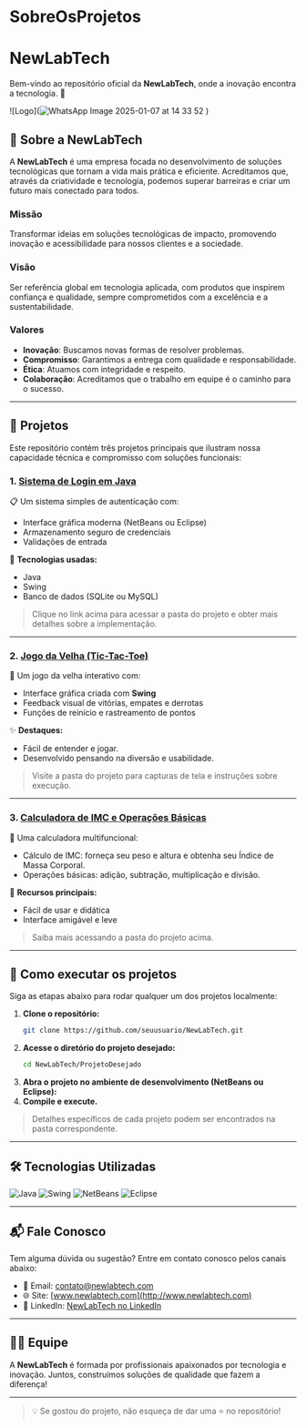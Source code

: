 # SobreOsProjetos

# NewLabTech

Bem-vindo ao repositório oficial da **NewLabTech**, onde a inovação encontra a tecnologia. 🚀

![Logo](![WhatsApp Image 2025-01-07 at 14 33 52](https://github.com/user-attachments/assets/7c63b334-d93d-4cee-b063-16f1b408dc03)
)

## 🌟 Sobre a NewLabTech
A **NewLabTech** é uma empresa focada no desenvolvimento de soluções tecnológicas que tornam a vida mais prática e eficiente. Acreditamos que, através da criatividade e tecnologia, podemos superar barreiras e criar um futuro mais conectado para todos.

### **Missão**
Transformar ideias em soluções tecnológicas de impacto, promovendo inovação e acessibilidade para nossos clientes e a sociedade.

### **Visão**
Ser referência global em tecnologia aplicada, com produtos que inspirem confiança e qualidade, sempre comprometidos com a excelência e a sustentabilidade.

### **Valores**
- **Inovação**: Buscamos novas formas de resolver problemas.
- **Compromisso**: Garantimos a entrega com qualidade e responsabilidade.
- **Ética**: Atuamos com integridade e respeito.
- **Colaboração**: Acreditamos que o trabalho em equipe é o caminho para o sucesso.

---

## 📂 Projetos
Este repositório contém três projetos principais que ilustram nossa capacidade técnica e compromisso com soluções funcionais:

### 1. [Sistema de Login em Java](./SistemaLoginJava/)
📋 Um sistema simples de autenticação com:
- Interface gráfica moderna (NetBeans ou Eclipse)
- Armazenamento seguro de credenciais
- Validações de entrada

🔧 **Tecnologias usadas:**
- Java
- Swing
- Banco de dados (SQLite ou MySQL)

> Clique no link acima para acessar a pasta do projeto e obter mais detalhes sobre a implementação.

---

### 2. [Jogo da Velha (Tic-Tac-Toe)](./JogoDaVelha/)
🎲 Um jogo da velha interativo com:
- Interface gráfica criada com **Swing**
- Feedback visual de vitórias, empates e derrotas
- Funções de reinício e rastreamento de pontos

✨ **Destaques:**
- Fácil de entender e jogar.
- Desenvolvido pensando na diversão e usabilidade.

> Visite a pasta do projeto para capturas de tela e instruções sobre execução.

---

### 3. [Calculadora de IMC e Operações Básicas](./CalculadoraIMC/)
🧮 Uma calculadora multifuncional:
- Cálculo de IMC: forneça seu peso e altura e obtenha seu Índice de Massa Corporal.
- Operações básicas: adição, subtração, multiplicação e divisão.

🌟 **Recursos principais:**
- Fácil de usar e didática
- Interface amigável e leve

> Saiba mais acessando a pasta do projeto acima.

---

## 🚀 Como executar os projetos

Siga as etapas abaixo para rodar qualquer um dos projetos localmente:

1. **Clone o repositório:**
   ```bash
   git clone https://github.com/seuusuario/NewLabTech.git
   ```
2. **Acesse o diretório do projeto desejado:**
   ```bash
   cd NewLabTech/ProjetoDesejado
   ```
3. **Abra o projeto no ambiente de desenvolvimento (NetBeans ou Eclipse):**
4. **Compile e execute.**

> Detalhes específicos de cada projeto podem ser encontrados na pasta correspondente.

---

## 🛠️ Tecnologias Utilizadas

![Java](https://img.shields.io/badge/Java-ED8B00?style=for-the-badge&logo=java&logoColor=white)
![Swing](https://img.shields.io/badge/Swing-GUI-blue?style=for-the-badge)
![NetBeans](https://img.shields.io/badge/NetBeans-1B6AC6?style=for-the-badge&logo=apache-netbeans-ide&logoColor=white)
![Eclipse](https://img.shields.io/badge/Eclipse-2C2255?style=for-the-badge&logo=eclipse&logoColor=white)

---

## 📬 Fale Conosco
Tem alguma dúvida ou sugestão? Entre em contato conosco pelos canais abaixo:

- 📧 Email: [contato@newlabtech.com](mailto:contato@newlabtech.com)
- 🌐 Site: [www.newlabtech.com](http://www.newlabtech.com)
- 💼 LinkedIn: [NewLabTech no LinkedIn](https://linkedin.com/in/newlabtech)

---

## 👩‍💻 Equipe
A **NewLabTech** é formada por profissionais apaixonados por tecnologia e inovação. Juntos, construímos soluções de qualidade que fazem a diferença!

---

> 💡 Se gostou do projeto, não esqueça de dar uma ⭐ no repositório!
